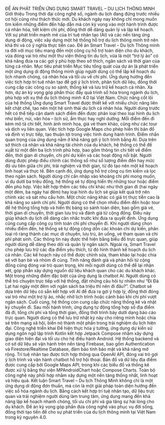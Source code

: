 ĐỀ ÁN PHÁT TRIỂN ỨNG DỤNG SMART TRAVEL – DU LỊCH THÔNG MINH
Giới thiệu
Trong thời đại công nghệ số, ngành du lịch đang đứng trước nhiều cơ hội cũng như thách thức mới. Du khách ngày nay không chỉ mong muốn tìm kiếm những điểm đến hấp dẫn mà còn kỳ vọng vào một hành trình được cá nhân hóa, tiết kiệm chi phí, đồng thời dễ dàng quản lý và lập kế hoạch. Với sự phát triển mạnh mẽ của trí tuệ nhân tạo (AI) và các nền tảng ứng dụng di động, việc xây dựng một hệ thống hỗ trợ du lịch thông minh trở nên khả thi và có ý nghĩa thực tiễn cao.
Đề án Smart Travel – Du lịch Thông minh ra đời với mục tiêu mang đến một công cụ hỗ trợ toàn diện cho du khách, vừa đóng vai trò như một thư viện thông tin du lịch, vừa là một “trợ lý ảo” có khả năng đưa ra các gợi ý phù hợp theo sở thích, ngân sách và thời gian của từng cá nhân.
Mục tiêu phát triển
Mục tiêu tổng quát của dự án là phát triển một ứng dụng di động thông minh giúp người dùng có thể lập kế hoạch du lịch nhanh chóng, cá nhân hóa và tối ưu về chi phí. Ứng dụng hướng đến việc tích hợp trí tuệ nhân tạo để gợi ý lịch trình, phân tích dữ liệu, đồng thời cung cấp các công cụ so sánh, thống kê và lưu trữ kế hoạch cá nhân. Xa hơn, dự án kỳ vọng góp phần thúc đẩy quá trình số hóa trong ngành du lịch, phù hợp với xu thế du lịch thông minh 4.0 tại Việt Nam.
Chức năng cốt lõi của hệ thống
Ứng dụng Smart Travel được thiết kế với nhiều chức năng liên kết chặt chẽ, tạo nên một hệ sinh thái du lịch cá nhân hóa. Người dùng trước hết có thể tiếp cận danh sách điểm đến được phân loại theo loại hình du lịch như biển, núi, văn hóa – lịch sử, ẩm thực hay nghỉ dưỡng. Mỗi điểm đến đi kèm mô tả chi tiết, hình ảnh minh họa, giá vé tham khảo, cũng như các tour và dịch vụ liên quan. Việc tích hợp Google Maps cho phép hiển thị bản đồ và định vị trực tiếp, tạo thuận lợi trong việc hình dung hành trình.
Điểm nhấn quan trọng của ứng dụng nằm ở khả năng gợi ý lịch trình bằng AI. Dựa trên sở thích cá nhân và khả năng tài chính của du khách, hệ thống có thể đề xuất từ một đến ba lịch trình phù hợp, bao gồm thông tin chi tiết về điểm đến, thời gian di chuyển, chi phí dự kiến và các hoạt động nổi bật. Người dùng được phép điều chỉnh các thông số như số lượng điểm đến hay mức độ ưu tiên giữa chi phí, trải nghiệm và thời gian, từ đó tạo nên một kế hoạch linh hoạt và thực tế.
Bên cạnh đó, ứng dụng hỗ trợ công cụ tìm kiếm và lọc theo ngân sách. Người dùng chỉ cần nhập vào khoảng chi phí mong muốn, ví dụ dưới ba triệu đồng, hệ thống sẽ tự động hiển thị những tour hoặc điểm đến phù hợp. Việc kết hợp thêm các tiêu chí khác như thời gian đi (hai ngày một đêm, ba ngày hai đêm) hay loại hình du lịch sẽ giúp kết quả trở nên chính xác và sát nhu cầu hơn.
Một chức năng khác có giá trị thực tiễn cao là khả năng so sánh chi phí. Người dùng có thể chọn nhiều điểm đến hoặc tour để hệ thống tổng hợp và hiển thị bảng so sánh toàn diện, bao gồm giá vé, thời gian di chuyển, thời gian lưu trú và đánh giá từ cộng đồng. Điều này giúp khách du lịch dễ dàng cân nhắc trước khi đưa ra quyết định.
Ứng dụng cũng cung cấp công cụ tính toán chi phí chuyến đi. Khi người dùng chọn nhiều điểm đến, hệ thống sẽ tự động cộng dồn các khoản chi dự kiến, phân loại rõ ràng thành các mục di chuyển, lưu trú, ăn uống, vé tham quan và chi phí phát sinh. Các thông tin này được thể hiện bằng biểu đồ trực quan, giúp người dùng dễ dàng theo dõi và quản lý ngân sách.
Ngoài ra, Smart Travel cho phép lưu trữ các địa điểm yêu thích, từ đó hình thành kế hoạch du lịch cá nhân. Các kế hoạch này có thể được chỉnh sửa, tham khảo lại hoặc chia sẻ với bạn bè và nhóm đi cùng. Tính năng đánh giá và phản hồi từ cộng đồng cũng đóng vai trò quan trọng, khi mỗi người dùng có thể để lại nhận xét, góp phần xây dựng nguồn dữ liệu khách quan cho các du khách khác.
Một trong những điểm đặc biệt của ứng dụng là chatbot AI. Người dùng có thể trò chuyện trực tiếp với hệ thống, đặt những câu hỏi tự nhiên như “Đi Đà Lạt hai ngày một đêm với ngân sách ba triệu thì nên đi đâu?”. Chatbot sẽ dựa trên dữ liệu có sẵn kết hợp với AI để đưa ra gợi ý hợp lý, đồng thời đóng vai trò như một trợ lý ảo, nhắc nhở lịch trình hoặc cảnh báo khi chi phí vượt ngân sách.
Cuối cùng, hệ thống còn cung cấp chức năng thống kê và nhật ký chuyến đi. Sau mỗi hành trình, ứng dụng tự động tổng hợp số địa điểm đã đi, tổng chi phí và tổng thời gian, đồng thời trình bày dưới dạng báo cáo trực quan. Người dùng có thể lưu trữ nhật ký này cho riêng mình hoặc chia sẻ trên mạng xã hội, biến nó thành một phần trong trải nghiệm du lịch hiện đại.
Công nghệ triển khai
Để hiện thực hóa ý tưởng, ứng dụng dự kiến sử dụng ngôn ngữ lập trình Kotlin kết hợp Jetpack Compose nhằm xây dựng giao diện hiện đại và tối ưu cho hệ điều hành Android. Hệ thống backend và cơ sở dữ liệu sẽ vận hành trên nền tảng Firebase, bao gồm Authentication và Firestore/Realtime Database, đảm bảo tính bảo mật và khả năng mở rộng.
Trí tuệ nhân tạo được tích hợp thông qua OpenAI API, đóng vai trò gợi ý lịch trình và vận hành chatbot hỗ trợ hội thoại. Bản đồ và dữ liệu địa điểm được cung cấp bởi Google Maps API, trong khi các biểu đồ và thống kê được xử lý bằng thư viện MPAndroidChart hoặc Compose Charts. Toàn bộ công nghệ này phối hợp nhằm xây dựng một nền tảng thống nhất, linh hoạt và hiệu quả.
Kết luận
Smart Travel – Du lịch Thông Minh không chỉ là một ứng dụng di động đơn thuần, mà còn là một giải pháp toàn diện hướng đến việc số hóa ngành du lịch. Bằng cách kết hợp trí tuệ nhân tạo, dữ liệu trực quan và trải nghiệm người dùng làm trung tâm, ứng dụng mang đến khả năng lập kế hoạch nhanh chóng, tối ưu chi phí và gia tăng sự hài lòng cho du khách. Đề án kỳ vọng góp phần đưa công nghệ vào phục vụ đời sống, đồng thời tạo tiền đề cho sự phát triển của du lịch thông minh tại Việt Nam trong kỷ nguyên 4.0.
